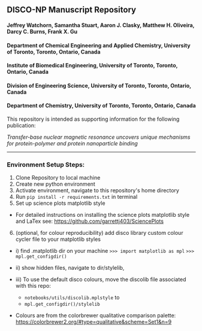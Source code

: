 ## DISCO-NP Manuscript Repository
#### Jeffrey Watchorn, Samantha Stuart, Aaron J. Clasky, Matthew H. Oliveira, Darcy C. Burns, Frank X. Gu
#### Department of Chemical Engineering and Applied Chemistry, University of Toronto, Toronto, Ontario, Canada
#### Institute of Biomedical Engineering, University of Toronto, Toronto, Ontario, Canada
#### Division of Engineering Science, University of Toronto, Toronto, Ontario, Canada
#### Department of Chemistry, University of Toronto, Toronto, Ontario, Canada


This repository is intended as supporting information for the following publication:

*Transfer-base nuclear magnetic resonance uncovers unique mechanisms for protein-polymer and protein nanoparticle binding*

--------
### Environment Setup Steps:
1) Clone Repository to local machine
2) Create new python environment
3) Activate environment, navigate to this repository's home directory
4) Run `pip install -r requirements.txt` in terminal
5) Set up science plots matplotlib style
* For detailed instructions on installing the science plots matplotlib style and LaTex see: https://github.com/garrettj403/SciencePlots
6) (optional, for colour reproducibility) add disco library custom colour cycler file to your matplotlib styles

* i) find .matplotlib dir on your machine
`>>> import matplotlib as mpl`
`>>> mpl.get_configdir()`
* ii) show hidden files, navigate to dir/stylelib,
* iii) To use the default disco colours, move the discolib file associated with this repo:
    * `notebooks/utils/discolib.mplstyle` to 
    * `mpl.get_configdir()/stylelib`

* Colours are from the colorbrewer qualitative comparison palette: https://colorbrewer2.org/#type=qualitative&scheme=Set1&n=9